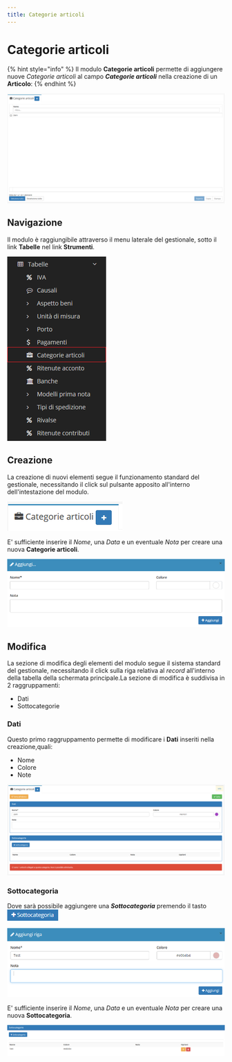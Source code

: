 ```yaml
---
title: Categorie articoli
---
```


# Categorie articoli

{% hint style="info" %}
Il modulo **Categorie articoli** permette di aggiungere nuove _Categorie articoli_ al campo _**Categorie articoli**_ nella creazione di un **Articolo**:
{% endhint %}

![Screenshot interfaccia categorie articoli](../../../../.gitbook/assets/categoriearticoli.PNG)

## Navigazione

Il modulo è raggiungibile attraverso il menu laterale del gestionale, sotto il link **Tabelle** nel link **Strumenti**.

![Screenshot navigazione categorie articoli](../../../../.gitbook/assets/navigazionecategoriearticoli.png)

## Creazione

La creazione di nuovi elementi segue il funzionamento standard del gestionale, necessitando il click sul pulsante apposito all'interno dell'intestazione del modulo.

![Screenshot creazione categorie articoli](../../../../.gitbook/assets/aggiuntacategoriearticoli%20%281%29.PNG)

E' sufficiente inserire il _Nome_, una _Data_ e un eventuale _Nota_ per creare una nuova **Categorie articoli**.

![Screenshot creazione categorie articoli](../../../../.gitbook/assets/aggiungerecategoriearticoli.PNG)

## Modifica

La sezione di modifica degli elementi del modulo segue il sistema standard del gestionale, necessitando il click sulla riga relativa al _record_ all'interno della tabella della schermata principale.La sezione di modifica è suddivisa in 2 raggruppamenti:

* Dati 
* Sottocategorie

### Dati

Questo primo raggruppamento permette di modificare i **Dati** inseriti nella creazione,quali:

* Nome
* Colore
* Note

![Screenshot modifica categorie articoli](../../../../.gitbook/assets/modificacategoriearticoli.PNG)

### Sottocategoria

Dove sarà possibile aggiungere una _**Sottocategoria**_ premendo il tasto ![](../../../../.gitbook/assets/+sottocategoria.PNG) 

![Screenshot aggiungi sottocategoria](../../../../.gitbook/assets/modificasottocategorie.PNG)

E' sufficiente inserire il _Nome_, una _Data_ e un eventuale _Nota_ per creare una nuova **Sottocategoria**.

![Screen sottocategoria creata](../../../../.gitbook/assets/sottocategoriafinale.PNG)

